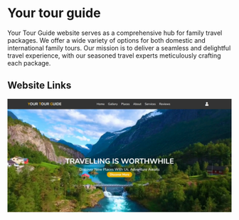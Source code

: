 # Your tour guide

Your Tour Guide website serves as a comprehensive hub for family travel packages. We offer a wide variety of options for both domestic and international family tours. Our mission is to deliver a seamless and delightful travel experience, with our seasoned travel experts meticulously crafting each package.

## Website Links

<!-- - Frontend URL: -->

![HomePage](https://github.com/iamankit7667/Your-Tour-Guide/blob/main/client/public/YourTourGuide-HomePage.png)

<!-- - Backend URL: -->
